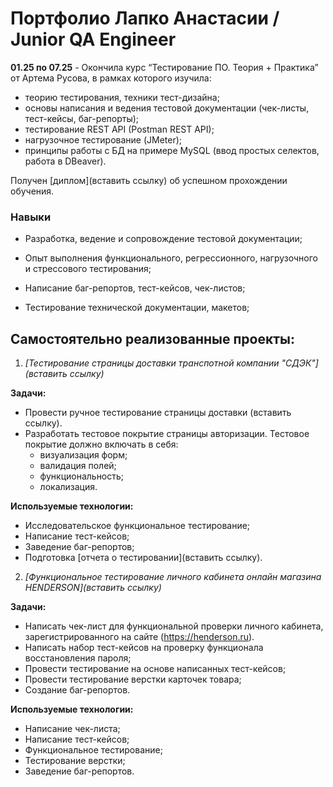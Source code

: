 <h1> Портфолио Лапко Анастасии / Junior QA Engineer</h1> 

**01.25 по 07.25** - Окончила курс “Тестирование ПО. Теория + Практика” от Артема Русова, в рамках которого изучила:
- теорию тестирования, техники тест-дизайна;
- основы написания и ведения тестовой документации (чек-листы, тест-кейсы, баг-репорты);
- тестирование REST API (Postman REST API);
- нагрузочное тестирование (JMeter);
- принципы работы с БД на примере MySQL (ввод простых селектов, работа в DBeaver).

Получен [диплом](вставить ссылку) об успешном прохождении обучения. 


<h3>Навыки</h3>

- Разработка, ведение и сопровождение тестовой документации;

- Опыт выполнения функционального, регрессионного, нагрузочного и стрессового тестирования;

-  Написание баг-репортов, тест-кейсов, чек-листов;

- Тестирование технической документации, макетов; 


<h2>Самостоятельно реализованные проекты:</h2>

1. *[Тестирование страницы доставки транспотной компании "СДЭК"](вставить ссылку)*

**Задачи:**
- Провести ручное тестирование страницы доставки (вставить ссылку).
- Разработать тестовое покрытие страницы авторизации. Тестовое покрытие должно включать в себя:
    - визуализация форм;
    - валидация полей;
    - функциональность;
    - локализация.

**Используемые технологии:**
- Исследовательское функциональное тестирование;
- Написание тест-кейсов;
- Заведение баг-репортов;
- Подготовка [отчета о тестировании](вставить ссылку).


2. *[Функциональное тестирование личного кабинета онлайн магазина HENDERSON](вставить ссылку)*

**Задачи:**
- Написать чек-лист для функциональной проверки личного кабинета, зарегистрированного на сайте (https://henderson.ru).
- Написать набор тест-кейсов на проверку функционала восстановления пароля;
- Провести тестирование на основе написанных тест-кейсов;
- Провести тестирование верстки карточек товара;
- Создание баг-репортов.

**Используемые технологии:**
- Написание чек-листа;
- Написание тест-кейсов;
- Функциональное тестирование;
- Тестирование верстки;
- Заведение баг-репортов.


